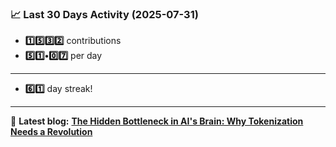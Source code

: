 <!--START_STATS-->
### 📈 Last 30 Days Activity (2025-07-31)  
- **1️⃣5️⃣3️⃣2️⃣** contributions  
- **5️⃣1️⃣•0️⃣7️⃣** per day
---
- **6️⃣1️⃣** day streak!
---
📝 **Latest blog:** [**The Hidden Bottleneck in AI's Brain: Why Tokenization Needs a Revolution**](https://andriak.com/blog/tokenization-revolution)
<!--END_STATS-->
